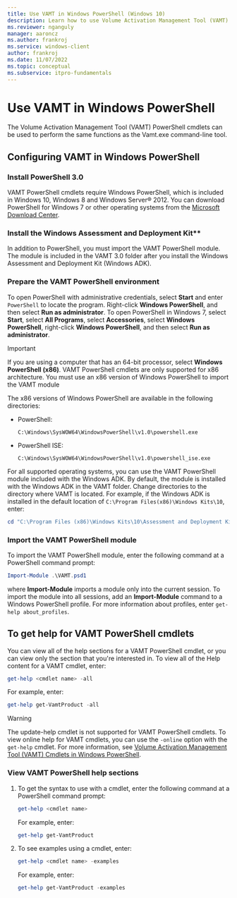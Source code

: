 ```yaml
---
title: Use VAMT in Windows PowerShell (Windows 10)
description: Learn how to use Volume Activation Management Tool (VAMT) PowerShell cmdlets to perform the same functions as the Vamt.exe command-line tool.
ms.reviewer: nganguly
manager: aaroncz
ms.author: frankroj
ms.service: windows-client
author: frankroj
ms.date: 11/07/2022
ms.topic: conceptual
ms.subservice: itpro-fundamentals
---
```


# Use VAMT in Windows PowerShell

The Volume Activation Management Tool (VAMT) PowerShell cmdlets can be used to perform the same functions as the Vamt.exe command-line tool.

## Configuring VAMT in Windows PowerShell

### Install PowerShell 3.0

VAMT PowerShell cmdlets require Windows PowerShell, which is included in Windows 10, Windows 8 and Windows Server® 2012. You can download PowerShell for Windows 7 or other operating systems from the [Microsoft Download Center](/powershell/scripting/install/installing-powershell).

### Install the Windows Assessment and Deployment Kit**

In addition to PowerShell, you must import the VAMT PowerShell module. The module is included in the VAMT 3.0 folder after you install the Windows Assessment and Deployment Kit (Windows ADK).

### Prepare the VAMT PowerShell environment

To open PowerShell with administrative credentials, select **Start** and enter `PowerShell` to locate the program. Right-click **Windows PowerShell**, and then select **Run as administrator**. To open PowerShell in Windows 7, select **Start**, select **All Programs**, select **Accessories**, select **Windows PowerShell**, right-click **Windows PowerShell**, and then select **Run as administrator**.

  > [!IMPORTANT]  
  > If you are using a computer that has an 64-bit processor, select **Windows PowerShell (x86)**. VAMT PowerShell cmdlets are only supported for x86 architecture. You must use an x86 version of Windows PowerShell to import the VAMT module
  
  The x86 versions of Windows PowerShell are available in the following directories:

- PowerShell:
  
  `C:\Windows\SysWOW64\WindowsPowerShell\v1.0\powershell.exe`
- PowerShell ISE:
  
  `C:\Windows\SysWOW64\WindowsPowerShell\v1.0\powershell_ise.exe`

For all supported operating systems, you can use the VAMT PowerShell module included with the Windows ADK. By default, the module is installed with the Windows ADK in the VAMT folder. Change directories to the directory where VAMT is located. For example, if the Windows ADK is installed in the default location of `C:\Program Files(x86)\Windows Kits\10`, enter:

  ```powershell
  cd "C:\Program Files (x86)\Windows Kits\10\Assessment and Deployment Kit\VAMT3"
  ```

### Import the VAMT PowerShell module

To import the VAMT PowerShell module, enter the following command at a PowerShell command prompt:

  ```powershell
  Import-Module .\VAMT.psd1
  ```

  where **Import-Module** imports a module only into the current session. To import the module into all sessions, add an **Import-Module** command to a Windows PowerShell profile. For more information about profiles, enter `get-help about_profiles`.

## To get help for VAMT PowerShell cmdlets

You can view all of the help sections for a VAMT PowerShell cmdlet, or you can view only the section that you're interested in. To view all of the Help content for a VAMT cmdlet, enter:

```powershell
get-help <cmdlet name> -all
```

For example, enter:

```powershell
get-help get-VamtProduct -all
```

> [!WARNING]
> The update-help cmdlet is not supported for VAMT PowerShell cmdlets. To view online help for VAMT cmdlets, you can use the `-online` option with the `get-help` cmdlet. For more information, see [Volume Activation Management Tool (VAMT) Cmdlets in Windows PowerShell](/powershell/module/vamt).

### View VAMT PowerShell help sections

1. To get the syntax to use with a cmdlet, enter the following command at a PowerShell command prompt:

   ```powershell
   get-help <cmdlet name>
   ```

   For example, enter:

   ```powershell
   get-help get-VamtProduct 
   ```

2. To see examples using a cmdlet, enter:

   ```powershell
   get-help <cmdlet name> -examples
   ```

   For example, enter:

   ```powershell
   get-help get-VamtProduct -examples
   ```
